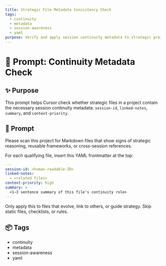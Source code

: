 ```yaml
---
title: Strategic File Metadata Consistency Check
tags:
  - continuity
  - metadata
  - session-awareness
  - yaml
purpose: Verify and apply session continuity metadata to strategic project files
---
```


# 📄 Prompt: Continuity Metadata Check

## ✨ Purpose
This prompt helps Cursor check whether strategic files in a project contain the necessary session continuity metadata: `session-id`, `linked-notes`, `summary`, and `context-priority`.

## 🧠 Prompt

Please scan this project for Markdown files that show signs of strategic reasoning, reusable frameworks, or cross-session references.

For each qualifying file, insert this YAML frontmatter at the top:

```yaml
---
session-id: <human-readable-ID>
linked-notes:
  - <related files>
context-priority: high
summary: >
  <1–3 sentence summary of this file's continuity role>
---
```

Only apply this to files that evolve, link to others, or guide strategy. Skip static files, checklists, or rules.

## 📦 Tags
- continuity
- metadata
- session-awareness
- yaml